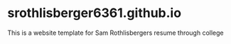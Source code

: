 # srothlisberger6361.github.io
This is a website template for Sam Rothlisbergers resume through college
